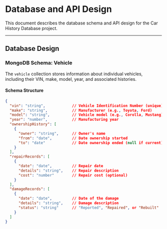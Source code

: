 # Database and API Design

This document describes the database schema and API design for the Car History Database project.

---

## Database Design

### **MongoDB Schema: Vehicle**

The `vehicle` collection stores information about individual vehicles, including their VIN, make, model, year, and associated histories.

#### **Schema Structure**
```json
{
  "vin": "string",            // Vehicle Identification Number (unique)
  "make": "string",           // Manufacturer (e.g., Toyota, Ford)
  "model": "string",          // Vehicle model (e.g., Corolla, Mustang)
  "year": "number",           // Manufacturing year
  "ownershipHistory": [
    {
      "owner": "string",      // Owner's name
      "from": "date",         // Date ownership started
      "to": "date"            // Date ownership ended (null if current)
    }
  ],
  "repairRecords": [
    {
      "date": "date",         // Repair date
      "details": "string",    // Repair description
      "cost": "number"        // Repair cost (optional)
    }
  ],
  "damageRecords": [
    {
      "date": "date",         // Date of the damage
      "details": "string",    // Damage description
      "status": "string"      // "Reported", "Repaired", or "Rebuilt"
    }
  ]
}
